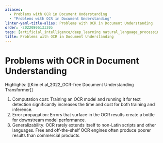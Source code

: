 ```yaml
---
aliases:
  - Problems with OCR in Document Understanding
  - "Problems with OCR in Document Understanding"
linter-yaml-title-alias: Problems with OCR in Document Understanding
order: -20220806133205
tags: [artificial_intelligence/deep_learning natural_language_processing/document_understanding]
title: Problems with OCR in Document Understanding
---
```


# Problems with OCR in Document Understanding

Highlights: [[Kim et al_2022_OCR-free Document Understanding Transformer]]

1. Computation cost: Training an OCR model and running it for text detection significantly increases the time and cost for both training and inference.
2. Error propagation: Errors that surface in the OCR results create a bottle for downstream model performance.
3. Generalizability: OCR rarely extends itself to non-Latin scripts and other languages. Free and off-the-shelf OCR engines often produce poorer results than commercial products.